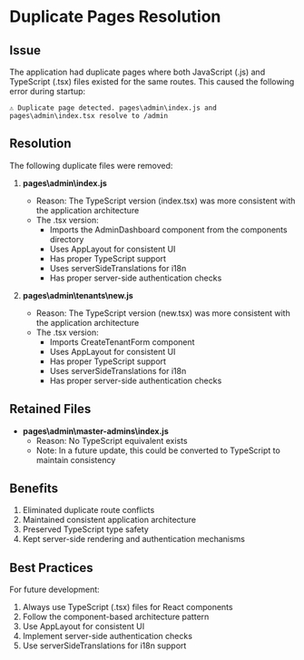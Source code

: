 # Duplicate Pages Resolution

## Issue
The application had duplicate pages where both JavaScript (.js) and TypeScript (.tsx) files existed for the same routes. This caused the following error during startup:

```
⚠ Duplicate page detected. pages\admin\index.js and pages\admin\index.tsx resolve to /admin
```

## Resolution
The following duplicate files were removed:

1. **pages\admin\index.js**
   - Reason: The TypeScript version (index.tsx) was more consistent with the application architecture
   - The .tsx version:
     - Imports the AdminDashboard component from the components directory
     - Uses AppLayout for consistent UI
     - Has proper TypeScript support
     - Uses serverSideTranslations for i18n
     - Has proper server-side authentication checks

2. **pages\admin\tenants\new.js**
   - Reason: The TypeScript version (new.tsx) was more consistent with the application architecture
   - The .tsx version:
     - Imports CreateTenantForm component
     - Uses AppLayout for consistent UI
     - Has proper TypeScript support
     - Uses serverSideTranslations for i18n
     - Has proper server-side authentication checks

## Retained Files
- **pages\admin\master-admins\index.js**
  - Reason: No TypeScript equivalent exists
  - Note: In a future update, this could be converted to TypeScript to maintain consistency

## Benefits
1. Eliminated duplicate route conflicts
2. Maintained consistent application architecture
3. Preserved TypeScript type safety
4. Kept server-side rendering and authentication mechanisms

## Best Practices
For future development:
1. Always use TypeScript (.tsx) files for React components
2. Follow the component-based architecture pattern
3. Use AppLayout for consistent UI
4. Implement server-side authentication checks
5. Use serverSideTranslations for i18n support